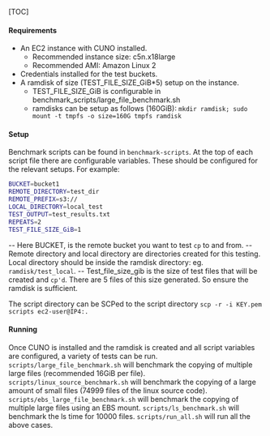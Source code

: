 [TOC]

#### Requirements

- An EC2 instance with CUNO installed.
	- Recommended instance size: c5n.x18large
	- Recommended AMI: Amazon Linux 2
- Credentials installed for the test buckets.
- A ramdisk of size (TEST_FILE_SIZE_GiB*5) setup on the instance.
	- TEST_FILE_SIZE_GiB is configurable in benchmark_scripts/large_file_benchmark.sh
	- ramdisks can be setup as follows (160GiB): `mkdir ramdisk; sudo mount -t tmpfs -o size=160G tmpfs ramdisk`
#### Setup
Benchmark scripts can be found in `benchmark-scripts`. At the top of each script file there are configurable variables. These should be configured for the relevant setups. For example:
```bash
BUCKET=bucket1
REMOTE_DIRECTORY=test_dir
REMOTE_PREFIX=s3://
LOCAL_DIRECTORY=local_test
TEST_OUTPUT=test_results.txt
REPEATS=2
TEST_FILE_SIZE_GiB=1
```
-- Here BUCKET, is the remote bucket you want to test `cp` to and from. 
-- Remote directory and local directory are directories created for this testing. Local directory should be inside the ramdisk directory: eg. `ramdisk/test_local`. 
-- Test_file_size_gib is the size of test files that will be created and `cp'd`. There are 5 files of this size generated. So ensure the ramdisk is sufficient.

The script directory can be SCPed to the script directory `scp -r -i KEY.pem scripts ec2-user@IP4:.`

#### Running
Once CUNO is installed and the ramdisk is created and all script variables are configured, a variety of tests can be run.
`scripts/large_file_benchmark.sh` will benchmark the copying of multiple large files (recommended 16GiB per file).
`scripts/linux_source_benchmark.sh` will benchmark the copying of a large amount of small files (74999 files of the linux source code).
`scripts/ebs_large_file_benchmark.sh` will benchmark the copying of multiple large files using an EBS mount.
`scripts/ls_benchmark.sh` will benchmark the ls time for 10000 files.
`scripts/run_all.sh` will run all the above cases.

